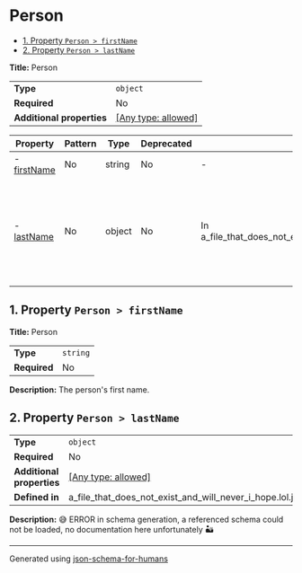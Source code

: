 # Person

- [1. Property `Person > firstName`](#firstName-4e616d65)
- [2. Property `Person > lastName`](#lastName-4e616d65)

**Title:** Person

|                           |                                                                           |
| ------------------------- | ------------------------------------------------------------------------- |
| **Type**                  | `object`                                                                  |
| **Required**              | No                                                                        |
| **Additional properties** | [[Any type: allowed]](# "Additional Properties of any type are allowed.") |

| Property                            | Pattern | Type   | Deprecated | Definition                                                   | Title/Description                                                                                             |
| ----------------------------------- | ------- | ------ | ---------- | ------------------------------------------------------------ | ------------------------------------------------------------------------------------------------------------- |
| - [firstName](#firstName-4e616d65 ) | No      | string | No         | -                                                            | Person                                                                                                        |
| - [lastName](#lastName-4e616d65 )   | No      | object | No         | In a_file_that_does_not_exist_and_will_never_i_hope.lol.json | 😅 ERROR in schema generation, a referenced schema could not be loaded, no documentation here unfortunately 🏜️ |

## <a name="firstName-4e616d65"></a>1. Property `Person > firstName`

**Title:** Person

|              |          |
| ------------ | -------- |
| **Type**     | `string` |
| **Required** | No       |

**Description:** The person's first name.

## <a name="lastName-4e616d65"></a>2. Property `Person > lastName`

|                           |                                                                           |
| ------------------------- | ------------------------------------------------------------------------- |
| **Type**                  | `object`                                                                  |
| **Required**              | No                                                                        |
| **Additional properties** | [[Any type: allowed]](# "Additional Properties of any type are allowed.") |
| **Defined in**            | a_file_that_does_not_exist_and_will_never_i_hope.lol.json                 |

**Description:** 😅 ERROR in schema generation, a referenced schema could not be loaded, no documentation here unfortunately 🏜️

----------------------------------------------------------------------------------------------------------------------------
Generated using [json-schema-for-humans](https://github.com/coveooss/json-schema-for-humans)
